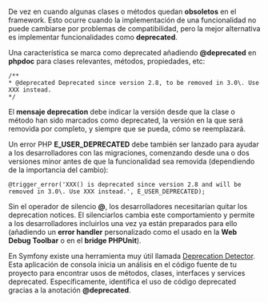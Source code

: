 De vez en cuando algunas clases o métodos quedan **obsoletos** en el framework. Esto ocurre cuando la implementación de una funcionalidad no puede cambiarse por problemas de compatibilidad, pero la mejor alternativa es implementar funcionalidades como **deprecated**.

Una característica se marca como deprecated añadiendo **@deprecated** en **phpdoc** para clases relevantes, métodos, propiedades, etc:

```
/**
* @deprecated Deprecated since version 2.8, to be removed in 3.0\. Use XXX instead.
*/
```

El **mensaje deprecation** debe indicar la versión desde que la clase o método han sido marcados como deprecated, la versión en la que será removida por completo, y siempre que se pueda, cómo se reemplazará.

Un error PHP **E_USER_DEPRECATED** debe también ser lanzado para ayudar a los desarrolladores con las migraciones, comenzando desde una o dos versiones minor antes de que la funcionalidad sea removida (dependiendo de la importancia del cambio):

```
@trigger_error('XXX() is deprecated since version 2.8 and will be removed in 3.0\. Use XXX instead.', E_USER_DEPRECATED);
```

Sin el operador de silencio **@**, los desarrolladores necesitarían quitar los deprecation notices. El silenciarlos cambia este comportamiento y permite a los desarrolladores incluirlos una vez ya están preparados para ello (añadiendo un **error handler** personalizado como el usado en la **Web Debug Toolbar** o en el **bridge PHPUnit**).

En Symfony existe una herramienta muy útil llamada [Deprecation Detector](https://github.com/sensiolabs-de/deprecation-detector). Esta aplicación de consola inicia un análisis en el código fuente de tu proyecto para encontrar usos de métodos, clases, interfaces y services deprecated. Específicamente, identifica el uso de código deprecated gracias a la anotación **@deprecated**.